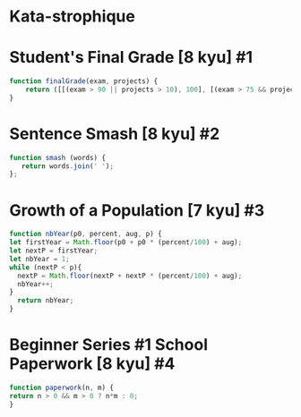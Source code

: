 # Kata-strophique
# Student's Final Grade [8 kyu] #1

```js
function finalGrade(exam, projects) {
    return ([[(exam > 90 || projects > 10), 100], [(exam > 75 && projects >= 5), 90], [(exam > 50 && projects >= 2), 75]].find((t) => t[0]) || [false, 0])[1];
}
```

# Sentence Smash [8 kyu] #2

```js
function smash (words) {
   return words.join(' ');
};
```

# Growth of a Population [7 kyu] #3

```js
function nbYear(p0, percent, aug, p) {
let firstYear = Math.floor(p0 + p0 * (percent/100) + aug);
let nextP = firstYear;
let nbYear = 1;
while (nextP < p){
  nextP = Math.floor(nextP + nextP * (percent/100) + aug);
  nbYear++;
}
  return nbYear;
}
```

# Beginner Series #1 School Paperwork [8 kyu] #4

```js
function paperwork(n, m) {
return n > 0 && m > 0 ? n*m : 0;
}

```

